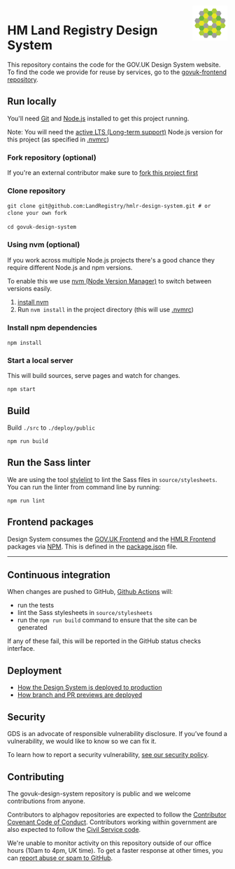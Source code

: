 <img src="https://raw.githubusercontent.com/LandRegistry/hmlr-frontend/staging/src/hmlr/assets/images/hmlr_icon.svg" alt="HM Land Registry logo" title="HM Land Registry" align="right" width="80" />

# HM Land Registry Design System

This repository contains the code for the GOV.UK Design System website. To find the code we provide for reuse by services, go to the [govuk-frontend repository](https://github.com/alphagov/govuk-frontend).

## Run locally

You'll need [Git](https://help.github.com/articles/set-up-git/) and [Node.js](https://nodejs.org/en/) installed to get this project running.

Note: You will need the [active LTS (Long-term support)](https://github.com/nodejs/Release#release-schedule) Node.js version for this project (as specified in [.nvmrc](./.nvmrc))

### Fork repository (optional)
If you're an external contributor make sure to [fork this project first](https://help.github.com/articles/fork-a-repo/)

### Clone repository
```
git clone git@github.com:LandRegistry/hmlr-design-system.git # or clone your own fork

cd govuk-design-system
```

### Using nvm (optional)
If you work across multiple Node.js projects there's a good chance they require different Node.js and npm versions.

To enable this we use [nvm (Node Version Manager)](https://github.com/creationix/nvm) to switch between versions easily.

1. [install nvm](https://github.com/creationix/nvm#installation)
2. Run `nvm install` in the project directory (this will use [.nvmrc](./.nvmrc))

### Install npm dependencies
```
npm install
```

### Start a local server
This will build sources, serve pages and watch for changes.
```
npm start
```

## Build
Build `./src` to `./deploy/public`
```
npm run build
```

## Run the Sass linter

We are using the tool [stylelint][stylelint] to lint the Sass files in
`source/stylesheets`. You can run the linter from command line by running:

```
npm run lint
```

[stylelint]: https://github.com/stylelint/stylelint

## Frontend packages

Design System consumes the [GOV.UK Frontend](https://github.com/alphagov/govuk-frontend) and the [HMLR Frontend](https://github.com/@hmlr/frontend) packages via [NPM](https://www.npmjs.com/).
This is defined in the [package.json](package.json) file.

--------------------

## Continuous integration

When changes are pushed to GitHub, [Github Actions][github-actions] will:

- run the tests
- lint the Sass stylesheets in `source/stylesheets`
- run the `npm run build` command to ensure that the site can be generated

If any of these fail, this will be reported in the GitHub status checks
interface.

[github-actions]: https://github.com/LandRegistry/hmlr-design-system/actions

## Deployment

- [How the Design System is deployed to production](docs/deployment/production.md)
- [How branch and PR previews are deployed](docs/deployment/previews.md)

## Security

GDS is an advocate of responsible vulnerability disclosure. If you’ve found a vulnerability, we would like to know so we can fix it.

To learn how to report a security vulnerability, [see our security policy](https://github.com/LandRegistry/hmlr-design-system/security/policy).

## Contributing

The govuk-design-system repository is public and we welcome contributions from anyone.

Contributors to alphagov repositories are expected to follow the [Contributor Covenant Code of Conduct](https://github.com/alphagov/.github/blob/main/CODE_OF_CONDUCT.md#contributor-covenant-code-of-conduct). Contributors working within government are also expected to follow the [Civil Service code](https://www.gov.uk/government/publications/civil-service-code/the-civil-service-code).

We're unable to monitor activity on this repository outside of our office hours (10am to 4pm, UK time). To get a faster response at other times, you can [report abuse or spam to GitHub](https://docs.github.com/en/communities/maintaining-your-safety-on-github/reporting-abuse-or-spam).
